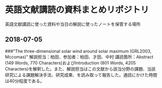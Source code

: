 # 英語文献講読の資料まとめリポジトリ

英語文献講読に使った資料や当日の解説に使ったノートを保管する場所

## 2018-07-05
###"The three-dimensional solar wind around solar maximum (GRL2003, Mccomas)"
解説担当：柏田、参加者：柏田、才田、中村
講読箇所：Abstract (149 Words, 770 Characters)およびIntroduction (801 Words, 4205 Characters)を解釈した。また、解説担当はこの文献から該当分野の課題、当該研究による課題解決手法、研究成果、を読み取って報告した。通読にかけた時間は40分程度である。
